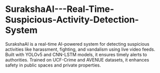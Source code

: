 # SurakshaAI---Real-Time-Suspicious-Activity-Detection-System
SurakshaAI is a real-time AI-powered system for detecting suspicious activities like harassment, fighting, and vandalism using live video feeds. Built with YOLOv5 and CNN-LSTM models, it ensures timely alerts to authorities. Trained on UCF-Crime and AVENUE datasets, it enhances safety in public spaces and private properties.
